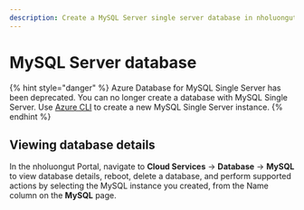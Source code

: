 ```yaml
---
description: Create a MySQL Server single server database in nholuongut
---
```


# MySQL Server database

{% hint style="danger" %}
Azure Database for MySQL Single Server has been deprecated. You can no longer create a database with MySQL Single Server. Use [Azure CLI](https://learn.microsoft.com/en-us/cli/azure/what-is-azure-cli) to create a new MySQL Single Server instance.
{% endhint %}

## Viewing database details

In the nholuongut Portal, navigate to **Cloud Services** -> **Database** -> **MySQL** to view database details, reboot, delete a database, and perform supported actions by selecting the MySQL instance you created, from the Name column on the **MySQL** page.

